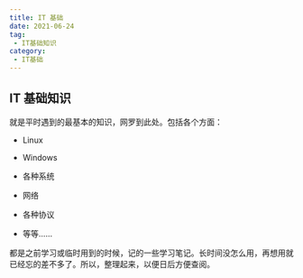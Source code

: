 ```yaml
---
title: IT 基础
date: 2021-06-24
tag:
 - IT基础知识
category: 
 - IT基础
---
```


## IT 基础知识

就是平时遇到的最基本的知识，网罗到此处。包括各个方面：

- Linux

- Windows
- 各种系统
- 网络
- 各种协议
- 等等......

都是之前学习或临时用到的时候，记的一些学习笔记。长时间没怎么用，再想用就已经忘的差不多了。所以，整理起来，以便日后方便查阅。
